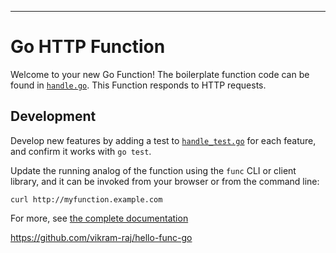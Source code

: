 ---

# Go HTTP Function

Welcome to your new Go Function! The boilerplate function code can be found in
[`handle.go`](handle.go). This Function responds to HTTP requests.

## Development

Develop new features by adding a test to [`handle_test.go`](handle_test.go) for
each feature, and confirm it works with `go test`.


Update the running analog of the function using the `func` CLI or client
library, and it can be invoked from your browser or from the command line:

```console.
curl http://myfunction.example.com
```

For more, see [the complete documentation]('https://github.com/knative/func/tree/main/docs')

https://github.com/vikram-raj/hello-func-go
